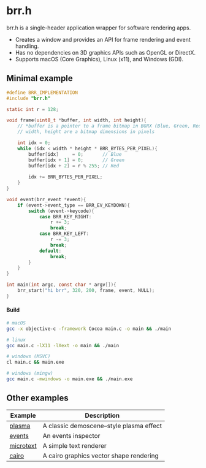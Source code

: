# brr.h

brr.h is a single-header application wrapper for software rendering apps. 
* Creates a window and provides an API for frame rendering and event handling.
* Has no dependencies on 3D graphics APIs such as OpenGL or DirectX.
* Supports macOS (Core Graphics), Linux (x11), and Windows (GDI). 


## Minimal example

```c
#define BRR_IMPLEMENTATION
#include "brr.h"

static int r = 128;

void frame(uint8_t *buffer, int width, int height){
    // *buffer is a pointer to a frame bitmap in BGRX (Blue, Green, Red, _), 8 bits per color.
    // width, height are a bitmap dimensions in pixels

    int idx = 0;
    while (idx < width * height * BRR_BYTES_PER_PIXEL){
        buffer[idx]     = 0;       // Blue
        buffer[idx + 1] = 0;       // Green
        buffer[idx + 2] = r % 255; // Red
        
        idx += BRR_BYTES_PER_PIXEL;
    }
}

void event(brr_event *event){
    if (event->event_type == BRR_EV_KEYDOWN){
        switch (event->keycode){
            case BRR_KEY_RIGHT:
                r += 3;
                break;
            case BRR_KEY_LEFT:
                r -= 3;
                break;
            default:
                break;
        }
    }
}

int main(int argc, const char * argv[]){
    brr_start("hi brr", 320, 200, frame, event, NULL);
}

```

#### Build 
```bash
# macOS
gcc -x objective-c -framework Cocoa main.c -o main && ./main

# linux
gcc main.c -lX11 -lXext -o main && ./main

# windows (MSVC)
cl main.c && main.exe

# windows (mingw)
gcc main.c -mwindows -o main.exe && ./main.exe
```


## Other examples
| Example | Description |
| --- | --- |
| [plasma](/examples/plasma/readme.md) | A classic demoscene–style plasma effect |
| [events](/examples/events/readme.md) | An events inspector |
| [microtext](/examples/microtext/readme.md) | A simple text renderer |
| [cairo](/examples/cairo/readme.md) | A cairo graphics vector shape rendering |
